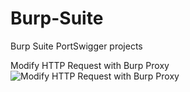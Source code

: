 # Burp-Suite
Burp Suite PortSwigger projects

  Modify HTTP Request with Burp Proxy ![Modify HTTP Request with Burp Proxy](https://github.com/MVTRXWRLD/MVTRXWRLD/assets/153859869/34dfd812-ca28-4cf0-9195-4e37dbe590ec)
